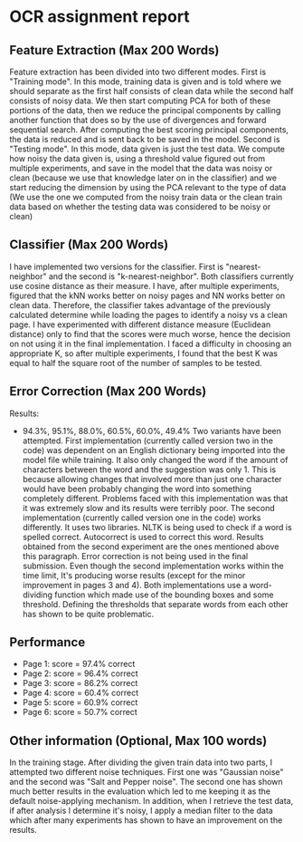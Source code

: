 # OCR assignment report

## Feature Extraction (Max 200 Words)
Feature extraction has been divided into two different modes.
First is "Training mode". In this mode, training data is given and is told where
we should separate as the first half consists of clean data while the second half
consists of noisy data. We then start computing PCA for both of these portions of
the data, then we reduce the principal components by calling another function that
does so by the use of divergences and forward sequential search. After computing
the best scoring principal components, the data is reduced and is sent back to be
saved in the model. Second is "Testing mode". In this mode, data given is just the
test data. We compute how noisy the data given is, using a threshold value figured
out from multiple experiments, and save in the model that the data was noisy or
clean (because we use that knowledge later on in the classifier) and we start
reducing the dimension by using the PCA relevant to the type of data (We use
the one we computed from the noisy train data or the clean train data based
on whether the testing data was considered to be noisy or clean)

## Classifier (Max 200 Words)
I have implemented two versions for the classifier. First is "nearest-neighbor"
and the second is "k-nearest-neighbor". Both classifiers currently use cosine
distance as their measure. I have, after multiple experiments, figured that the
kNN works better on noisy pages and NN works better on clean data. Therefore,
the classifier takes advantage of the previously calculated determine while
loading the pages to identify a noisy vs a clean page. I have experimented with
different distance measure (Euclidean distance) only to find that the scores were
much worse, hence the decision on not using it in the final implementation.
I faced a difficulty in choosing an appropriate K, so after multiple experiments,
I found that the best K was equal to half the square root of the number
of samples to be tested.

## Error Correction (Max 200 Words)
Results:
- 94.3%, 95.1%, 88.0%, 60.5%, 60.0%, 49.4%
Two variants have been attempted. First implementation (currently called version two in the code) was dependent on an English dictionary being imported into the model file while training. It also only changed the word if the amount of characters between the word and the suggestion was only 1. This is because allowing changes that involved more than just one character would have been probably changing the word into something completely different. Problems faced with this implementation was that it was extremely slow and its results were terribly poor. The second implementation (currently called version one in the code) works differently. It uses two libraries. NLTK is being used to check if a word is spelled correct. Autocorrect is used to correct this word. Results obtained from the second experiment are the ones mentioned above this paragraph. Error correction is not being used in the final submission. Even though the second implementation works within the time  limit, It's producing worse results (except for the minor improvement in pages 3 and 4).
Both implementations use a word-dividing function which made use of the bounding boxes and some threshold. Defining the thresholds that separate words from each other has shown to be quite problematic.

## Performance
- Page 1: score = 97.4% correct
- Page 2: score = 96.4% correct
- Page 3: score = 86.2% correct
- Page 4: score = 60.4% correct
- Page 5: score = 60.9% correct
- Page 6: score = 50.7% correct

## Other information (Optional, Max 100 words)
In the training stage. After dividing the given train data into two parts, I
attempted two different noise techniques. First one was "Gaussian noise" and the second
was "Salt and Pepper noise". The second one has shown much better results in the
evaluation which led to me keeping it as the default noise-applying mechanism.
In addition, when I retrieve the test data, if after analysis I determine it's noisy,
I apply a median filter to the data which after many experiments has shown to have an
improvement on the results.
